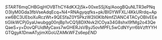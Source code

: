 $START$6mqCHBGqjHOVBThCY4dKX2j5k+00xeSSjXq/AoogBQuNLTR3ePNqO3IyM0Gda3fbVseAdqEcq+N4+RNAgyqqfks+pk/BIGYWFXL/4KkURrdq+Apxw6BC3UEboXuRczWt+9QESfaZ0Y5PkzW2li0KIbNmfZIANC4TACyOBIvEEetiGlikWCPjGyaUwubgg00njBp1vCQ1j8DXNvk2lCOya34G8shxI9fMg2o43QeQaeS+y+DovQFUidMyCaxs7wGHERJsVByJ5ovMPFL5wCdNYyrr6bVzftYYHGTQgyA1DnwATyjimXGoUZAMkWFZs6ep$END$